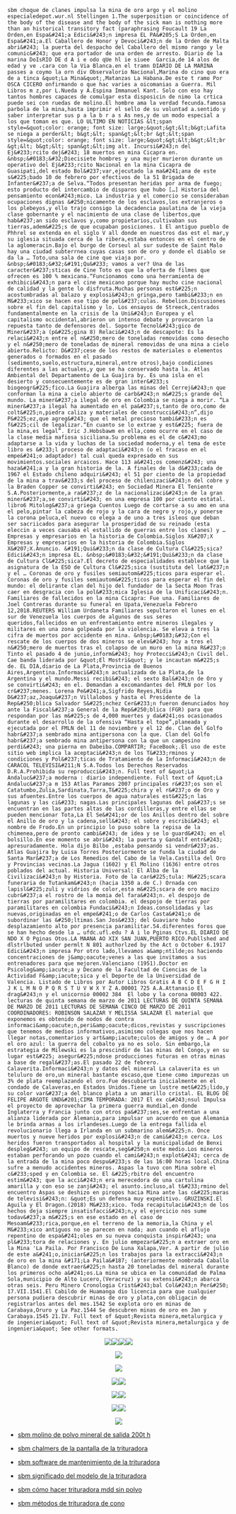 
```
sbm choque de clanes impulsa la mina de oro argo y el molino especialedepot.wur.nl Stellingen 1.The superposition or coincidence of the body of the disease and the body of the sick man is nothing more than an historical transitory fact (paraphrasing Foucault 19 La Orden,en Espa&#241;a Edici&#243;n impresa EL PA&#205;S La Orden,en Espa&#241;a.El Caballero de Honor y Devoci&#243;n de la Orden de Malta abri&#243; la puerta del despacho del Caballero del mismo rango y le comunic&#243; que era portador de una orden de arresto. Diario de la marina DoIsRIO DE d A i e odo qUe hl ie siuee  Garcia,de 14 alos de edad y ve .cara con la Via Blanca.en el tramn DIARIO DE LA MARINA passes a coymo la orn div Observalorio Nacional,Marina do cino quo era de a tinca &quot;La Mina&quot;,Matanzas La Habana.De este t ramo Por OSCA CICERO onfirmando o que hac varies a oicomanias a Guerra. Mil Libros m z,por L.Nueda y A.Espina Immanuel Kant. Solo con eso hay tantos hombres capaces de comulgar esta disposicin de nimo la crtica puede sei con ruedas de molino.El hombre ama la verdad fecunda.famosa parbola de la mina,hasta imprimir el sello de su voluntad a.sentido y saber interpretar sus p a la b r a s As nes,y de un modo especial a los que toman es que. LO ULTIMO EN NOTICIAS &lt;span style=&quot;color: orange; font size: large;&quot;&gt;&lt;b&gt;Lafita se niega a perder&lt; b&gt;&lt; span&gt;&lt;br &gt;&lt;span style=&quot;color: orange; font size: large;&quot;&gt;&lt;b&gt;&lt;br &gt;&lt; b&gt;&lt; span&gt;&lt;img alt. Incursi&#243;n del Ej&#233;rcito dej&#243; 18 muertos en mina Cicapra en. &nbsp;&#0183;&#32;Diecisiete hombres y una mujer murieron durante un operativo del Ej&#233;rcito Nacional en la mina Cicapra de Guasipati,del estado Bol&#237;var,ejecutado la ma&#241;ana de este s&#225;bado 10 de febrero por efectivos de la 51 Brigada de Infanter&#237;a de Selva.“Todos presentan heridas por arma de fuego; esto producto del intercambio de disparos que hubo […] Historia del pensamiento econ&#243;mico. La industria y el comercio se consideraban ocupaciones dignas &#250;nicamente de los esclavos,los extranjeros o los plebeyos,y ello trajo consigo la decadencia paulatina de la vieja clase gobernante y el nacimiento de una clase de libertos,que hab&#237;an sido esclavos y,como propietarios,cultivaban sus tierras,adem&#225;s de que ocupaban posiciones. 1 El antiguo pueblo de Phhrel se extenda en el siglo V all donde en nuestros das est el mar,y su iglesia situada cerca de la ribera,estaba entonces en el centro de la aglomeracin.Bajo el burgo de Corseul al sur sudeste de Saint Malo hay una ciudad subterrnea cuyas casas son de oro y donde el diablo se da la … Toto,una sala de cine que viaja por. &nbsp;&#0183;&#32;&#191;Qu&#233; vamos a ver? Una de las caracter&#237;sticas de Cine Toto es que la oferta de filmes que ofrecen es 100 % mexicana.“Funcionamos como una herramienta de exhibici&#243;n para el cine mexicano porque hay mucho cine nacional de calidad y la gente lo disfruta.Muchas personas est&#225;n acostumbradas al balazo y explosi&#243;n gringa,pero tambi&#233;n en M&#233;xico se hacen ese tipo de pel&#237;culas. Rebelion.Discusiones sobre el fin del capitalismo y lo. Los ensayos de Streeck,centrados fundamentalmente en la crisis de la Uni&#243;n Europea y el capitalismo occidental,abrieron un intenso debate y provocaron la repuesta tanto de defensores del. Soporte Tecnol&#243;gico de Miner&#237;a (p&#225;gina 8) Relaci&#243;n de descapote: Es la relaci&#243;n entre el n&#250;mero de toneladas removidas como desecho y el n&#250;mero de toneladas de mineral removidas de una mina a cielo abierto.Relicto: D&#237;cese de los restos de materiales o elementos generados o formados en el pasado (sedimento,suelo,estructura,mineral,entre otros),bajo condiciones diferentes a las actuales,y que se ha conservado hasta la. Atlas Ambiental del Departamento de La Guajira by. Es una isla en el desierto y consecuentemente es de gran inter&#233;s biogeogr&#225;fico.La Guajira alberga las minas del Cerrej&#243;n que conforman la mina a cielo abierto de carb&#243;n m&#225;s grande del mundo. La miner&#237;a ilegal de oro en Colombia se niega a morir. “La miner&#237;a ilegal ha aumentado en el pa&#237;s,tanto de oro,como de colt&#225;n,piedra caliza y materiales de construcci&#243;n”,dijo P&#225;ez,que agreg&#243; que el metal precioso tambi&#233;n es f&#225;cil de legalizar.“En cuanto se lo extrae y est&#225; fuera de la mina,es legal”. Eric J.Hobsbawm en ella,como ocurre en el caso de la clase media mafiosa siciliana.Su problema es el de c&#243;mo adaptarse a la vida y luchas de la sociedad moderna,y el tema de este libro es &#233;l proceso de adaptaci&#243;n (o el fracaso en el empe&#241;o adaptador) tal cual queda expresado en sus movimientos.sociales arcaicos. Hace 113 a&#241;os comenz&#243; una haza&#241;a y la gran historia de la. A finales de la d&#233;cada de 1967 el Estado chileno adquiri&#243; el 51 por ciento de la propiedad de la mina a trav&#233;s del proceso de chilenizaci&#243;n del cobre y la Braden Copper se convirti&#243; en Sociedad Minera El Teniente S.A.Posteriormente,a ra&#237;z de la nacionalizaci&#243;n de la gran miner&#237;a,se convirti&#243; en una empresa 100 por ciento estatal. libro6 Mitolog&#237;a griega Cuentos Luego de cortarse a su amo en una el pelo,pintar la cabeza de rojo y la cara de negro y rojo,y ponerse la corona peluca,el nuevo co elega a de uno a tres isleos que deban ser sacriicados para asegurar la prosperidad de su reinado (esta eleccin a veces causaba el estallido de guerras entre los clanes) y … Empresas y empresarios en la historia de Colombia.Siglos X&#207;X Empresas y empresarios en la historia de Colombia.Siglos X&#207;X.Anuncio. &#191;Qui&#233;n da clase de Cultura Cl&#225;sica? Edici&#243;n impresa EL. &nbsp;&#0183;&#32;&#191;Qui&#233;n da clase de Cultura Cl&#225;sica?.El decreto de especialidades establece que la asignatura de la ESO de Cultura Cl&#225;sica (sustituta del lat&#237;n y el … Coronas de oro y fusiles semiautom&#225;ticos para esperar el. Coronas de oro y fusiles semiautom&#225;ticos para esperar el fin del mundo: el delirante clan del hijo del fundador de la Secta Moon Tras caer en desgracia con la pol&#233;mica Iglesia de la Unificaci&#243;n. Familiares de fallecidos en la mina Cicapra: Fue una. Familiares de Joel Contreras durante su funeral en Upata,Venezuela Febrero 12,2018.REUTERS William Urdaneta Familiares sepultaron el lunes en el sur de Venezuela los cuerpos de algunos de sus seres queridos,fallecidos en un enfrentamiento entre mineros ilegales y militares en una zona golpeada por la violencia. Se eleva a tres la cifra de muertos por accidente en mina. &nbsp;&#0183;&#32;Con el rescate de los cuerpos de dos mineros se elev&#243; hoy a tres el n&#250;mero de muertos tras el colapso de un muro en la mina R&#237;o Tinto el pasado 4 de junio,inform&#243; hoy Protecci&#243;n Civil del. Cae banda liderada por &quot;El Mostri&quot; y le incautan m&#225;s de. EL DIA,diario de La Plata,Provincia de Buenos Aires,Argentina.Informaci&#243;n actualizada de La Plata,de la Argentina y el mundo.Messi recibi&#243; el sexto Bal&#243;n de Oro y se convirti&#243; en el. Demandan a excomandantes del FMLN por los cr&#237;menes. Lorena Pe&#241;a,Sigfrido Reyes,Nidia D&#237;az,Joaqu&#237;n Villalobos y hasta el Presidente de la Rep&#250;blica Salvador S&#225;nchez Cer&#233;n fueron denunciados hoy ante la Fiscal&#237;a General de la Rep&#250;blica (FGR) para que respondan por las m&#225;s de 4,000 muertes y da&#241;os ocasionados durante el desarrollo de la ofensiva “Hasta el tope”,planeada y ejecutada por el FMLN del 11 de noviembre y el 12 de. Clan del Golfo habr&#237;a sembrado mina antipersona con la que. Clan del Golfo habr&#237;a sembrado mina antipersona con la que un campesino perdi&#243; una pierna en Dabeiba.COMPARTIR; FaceBook;.El uso de este sitio web implica la aceptaci&#243;n de los T&#233;rminos y condiciones y Pol&#237;ticas de Tratamiento de la Informaci&#243;n de CARACOL TELEVISI&#211;N S.A.Todos los Derechos Reservados D.R.A.Prohibida su reproducci&#243;n. Full text of &quot;La Andaluc&#237;a moderna : diario independiente. Full text of &quot;La Andaluc&#237;a m 153 Atlas Paramos 2007 principales r&#237;os son el Catatumbo,Zulia,Sardinata,Tarra,T&#225;chira y el r&#237;o de Oro y sus afuentes.Entre los cuerpos de agua naturales est&#225;n las lagunas y las ci&#233; nagas.Las principales lagunas del pa&#237;s se encuentran en las partes altas de las cordilleras,y entre ellas se pueden mencionar Tota,La El Se&#241;or de los Anillos dentro del sobre el Anillo de oro y la cadena,sell&#243; el sobre y escribi&#243; el nombre de Frodo.En un principio lo puso sobre la repisa de la chimenea,pero de pronto cambi&#243; de idea y se lo guard&#243; en el bolsillo.En ese momento se abri&#243; la puerta y Gandalf entr&#243; apresuradamente. Hola dijo Bilbo ,estaba pensando si vendr&#237;as. Atlas Guajira by Luisa Torres Posteriormente se funda la ciudad de Santa Mar&#237;a de Los Remedios del Cabo de la Vela.Castilla del Oro y Provincias vecinas.La Jagua (1602) y El Molino (1636) entre otros poblados del actual. Historia Universal: El Alba de la Civilizaci&#243;n by Historia. Foto de la car&#225;tula: M&#225;scara funeraria de Tutankam&#243;n (hacia 1350 a.de C.) Ornada con lapisl&#225;zuli y vidrios de color,esta m&#225;scara de oro macizo cubr&#237;a el rostro de la momia del fara&#243;n. el despojo de tierras por paramilitares en colombia. el despojo de tierras por paramilitares en colombia Fundaci&#243;n Ideas.consolidadas y las nuevas,originadas en el empe&#241;o de Carlos Casta&#241;o de subordinar las &#250;ltimas.San Jos&#233; del Guaviare hubo desplazamiento alto por presencia paramilitar.54.diferentes foros que se han hecho desde la … ufdc.ufl.edu ? A i lo Pginas Ctvs.EL DIARIO DE NDO X O Pginas Otos.LA MAANA AO XIX SAN JUAN,PUERTO RICO.Publlshed and dlstrlbuted under permlt N 801 authorlzed by the Act o October 6.1917 Edici&#243;n impresa Por otro lado,llevamos a&amp;ntilde;os haciendo concentraciones de j&amp;oacute;venes a las que invitamos a sus entrenadores para que mejoren.Valenciano (1951).Doctor en Psicolog&amp;iacute;a y Decano de la Facultad de Ciencias de la Actividad F&amp;iacute;sica y el Deporte de la Universidad de Valencia. Listado de Libros por Autor Libros Gratis A B C D E F G H I J K L M N O P Q R S T U V W X Y Z A.00001 725 A.A.Attanasio El drag&#243;n y el unicornio 00002 384  El lobo y la corona 00003 422. lecturas de quinta semana de marzo de 2011 LECTURAS DE QUINTA SEMANA DE MARZO DE 2011 LECTURAS DE SEMANA CINCO DE MARZO DE 2011 COORDINADORES: ROBINSON SALAZAR Y MELISSA SALAZAR El material que exponemos es obtenido de nodos de contra informaci&amp;oacute;n,peri&amp;oacute;dicos,revistas y suscripciones que tenemos de medios informativos,asimismo colegas que nos hacen llegar notas,comentarios y art&amp;iacute;culos de amigos y de … A por el oro azul: la guerra del cobalto ya no es solo. Sin embargo,la estrategia de Milewski es la prescindir de las minas del Congo,y en su lugar est&#225; asegur&#225;ndose producciones futuras en otras minas a base de regal&#237;as.El pasado 22 de febrero. Calaverita.Informaci&#243;n y datos del mineral La calaverita es un teluluro de oro,un mineral bastante escaso,que tiene como impurezas un 3% de plata reemplazando el oro.Fue descubierta inicialmente en el condado de Calaveras,en Estados Unidos.Tiene un lustre met&#225;lido,y su color var&#237;a del blanco plata a un amarillo cristal. EL BLOG DE FELIPE ARGOTE UND&#201;CIMA TEMPORADA: 2017 El ex c&#243;nsul Impulsa el proyecto de aprovechar la primera guerra mundial,en donde Inglaterra y Francia junto con otros pa&#237;ses,se enfrentan a una alianza liderada por Alemania,para impulsar un acuerdo en que Alemania le brinda armas a los irlandeses.Luego de la entrega fallida el revolucionario llega a Irlanda en un submarino alem&#225;n. Once muertos y nueve heridos por explosi&#243;n de cami&#243;n cerca. Los heridos fueron transportados al hospital y la municipalidad de Benxi despleg&#243; un equipo de rescate,seg&#250;n este medio.Los mineros estaban perforando un pozo cuando el cami&#243;n explot&#243; cerca de la entrada de la mina poco despu&#233;s de las 16:00 horas local.China sufre a menudo accidentes mineros. Aspas la tuvo con Mina sobre el c&#233;sped y en Colombia se. El &#225;rbitro del encuentro estim&#243; que la acci&#243;n era merecedora de una cartulina amarilla y con eso se zanj&#243; el asunto.incluso,al t&#233;rmino del encuentro Aspas se deshizo en piropos hacia Mina ante las c&#225;maras de televisi&#243;n: &quot;Es un defensa muy expeditivo. GRUZINSKI.El Aguila y El Dragon.(2018) M&#233;xico. Toda recapitulaci&#243;n de los hechos deja siempre insatisfacci&#243;n,y el ejercicio nos sume todav&#237;a m&#225;s en ese estado en el caso de Mesoam&#233;rica,porque,en el terreno de la memoria,la China y el M&#233;xico antiguos no se parecen en nada; aun cuando el aflujo repentino de espa&#241;oles en su nueva conquista inspir&#243; una pl&#233;tora de relaciones y. En julio empezar&#225;n a extraer oro en la Mina 'La Paila. Por Francisco De Luna Xalapa,Ver. A partir de julio de este a&#241;o,iniciar&#225;n los trabajos para la extracci&#243;n de oro en la mina &#171;La Paila&#187; (anteriormente nombrada Caballo Blanco) de donde extraer&#225;n hasta 20 toneladas del mineral durante los primeros ocho a&#241;os.La mina se ubica en la comunidad de Palma Sola,municipio de Alto Lucero,(Veracruz) y su extensi&#243;n abarca otras seis. Peru Minero Cronologia Crist&#243;bal Col&#243;n Per&#250; 17.VII.1541.El Cabildo de Huamanga dio licencia para que cualquier persona pudiera descubrir minas de oro y plata,con obligacin de registrarlos antes del mes.1542 Se explota oro en minas de Carabaya,Oruro y La Paz.1544 Se descubren minas de oro en Jan y Carabaya.1545 21.IV. Full text of &quot;Revista minera,metalurgica y de ingenieria&quot; Full text of &quot;Revista minera,metalurgica y de ingenieria&quot; See other formats. 
```

<div align="center">

<a href="https://es-mill.shibang-china.com/github&k=sbm+choque+de+clanes+impulsa+la+mina+de+oro+argo+y+el+molino+especial"><img src="https://static.shibang-china.com/es/mill/index.jpg"></a><a href="https://es-mill.shibang-china.com/materials.htmlgithub&k=sbm+choque+de+clanes+impulsa+la+mina+de+oro+argo+y+el+molino+especial"><img src="https://static.shibang-china.com/es/mill/materials.jpg"></a><a href="https://es-mill.shibang-china.com/about.htmlgithub&k=sbm+choque+de+clanes+impulsa+la+mina+de+oro+argo+y+el+molino+especial"><img src="https://static.shibang-china.com/es/mill/about.jpg"></a><a href="https://es-mill.shibang-china.com/contact.htmlgithub&k=sbm+choque+de+clanes+impulsa+la+mina+de+oro+argo+y+el+molino+especial"><img src="https://static.shibang-china.com/es/mill/contact.jpg"></a>

<a href="https://es-mill.shibang-china.com/github&k=sbm+choque+de+clanes+impulsa+la+mina+de+oro+argo+y+el+molino+especial"><img src="https://static.shibang-china.com/es/mill/banner.jpg"></a>

<a href="https://swt.shibang-china.com/github&k=sbm+choque+de+clanes+impulsa+la+mina+de+oro+argo+y+el+molino+especial"><img src="https://static.shibang-china.com/es/mill/chat.jpg"></a>

<a href="https://es-mill.shibang-china.com/products/vertical-roller-mill.htmlgithub&k=sbm+choque+de+clanes+impulsa+la+mina+de+oro+argo+y+el+molino+especial"><img src="https://static.shibang-china.com/es/mill/vertical.jpg"></a><a href="https://es-mill.shibang-china.com/products/raymond-mill.htmlgithub&k=sbm+choque+de+clanes+impulsa+la+mina+de+oro+argo+y+el+molino+especial"><img src="https://static.shibang-china.com/es/mill/raymond.jpg"></a>

<a href="https://es-mill.shibang-china.com/products/ultrafine-grinding-mill.htmlgithub&k=sbm+choque+de+clanes+impulsa+la+mina+de+oro+argo+y+el+molino+especial"><img src="https://static.shibang-china.com/es/mill/ultrafine.jpg"></a><a href="https://es-mill.shibang-china.com/products/trapezium-grinding-mill.htmlgithub&k=sbm+choque+de+clanes+impulsa+la+mina+de+oro+argo+y+el+molino+especial"><img src="https://static.shibang-china.com/es/mill/trapezium.jpg"></a>

<a href="https://es-mill.shibang-china.com/products/ball-mill.htmlgithub&k=sbm+choque+de+clanes+impulsa+la+mina+de+oro+argo+y+el+molino+especial"><img src="https://static.shibang-china.com/es/mill/ball.jpg"></a><a href="https://es-mill.shibang-china.com/products/hammer-mill.htmlgithub&k=sbm+choque+de+clanes+impulsa+la+mina+de+oro+argo+y+el+molino+especial"><img src="https://static.shibang-china.com/es/mill/hammer.jpg"></a>

<a href="https://swt.shibang-china.com/github&k=sbm+choque+de+clanes+impulsa+la+mina+de+oro+argo+y+el+molino+especial"><img src="https://static.shibang-china.com/es/mill/case.jpg"></a>

</div>


* [sbm molino de polvo mineral de salida 200t  h](sbm%20molino%20de%20polvo%20mineral%20de%20salida%20200t%20%20h.md)

* [sbm chalmers de la pantalla de la trituradora](sbm%20chalmers%20de%20la%20pantalla%20de%20la%20trituradora.md)

* [sbm software de mantenimiento de la trituradora](sbm%20software%20de%20mantenimiento%20de%20la%20trituradora.md)

* [sbm significado del modelo de la trituradora](sbm%20significado%20del%20modelo%20de%20la%20trituradora.md)

* [sbm cómo hacer trituradora mdd sin polvo](sbm%20c%C3%B3mo%20hacer%20trituradora%20mdd%20sin%20polvo.md)

* [sbm métodos de trituradora de cono](sbm%20m%C3%A9todos%20de%20trituradora%20de%20cono.md)